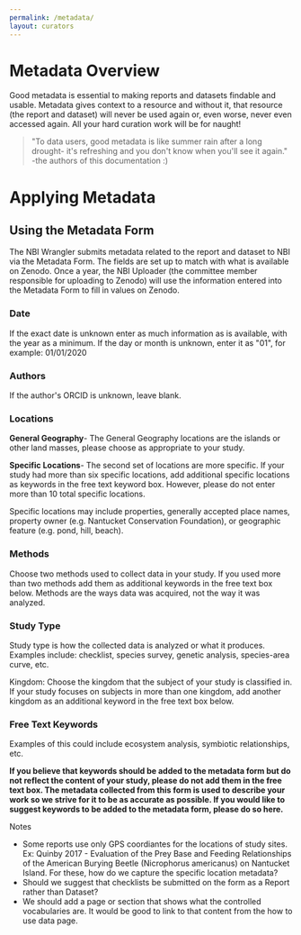 ```yaml
---
permalink: /metadata/
layout: curators
---
```


# Metadata Overview

Good metadata is essential to making reports and datasets findable and usable.  Metadata gives context to a resource and without it, that resource (the report and dataset) will never be used again or, even worse, never even accessed again.  All your hard curation work will be for naught!

>"To data users, good metadata is like summer rain after a long drought- it's refreshing and you don't know when you'll see it again." -the authors of this documentation :)


# Applying Metadata


## Using the Metadata Form
The NBI Wrangler submits metadata related to the report and dataset to NBI via the Metadata Form. The fields are set up to match with what is available on Zenodo.  Once a year, the NBI Uploader (the committee member responsible for uploading to Zenodo) will use the information entered into the Metadata Form to fill in values on Zenodo.

### Date
If the exact date is unknown enter as much information as is available, with the year as a minimum. If the day or month is unknown, enter it as "01", for example: 01/01/2020

### Authors 
If the author's ORCID is unknown, leave blank.

### Locations
**General Geography**- The General Geography locations are the islands or other land masses, please choose as appropriate to your study. 

**Specific Locations**- The second set of locations are more specific. If your study had more than six specific locations, add additional specific locations as keywords in the free text keyword box.  However, please do not enter more than 10 total specific locations.  

Specific locations may include properties, generally accepted place names, property owner (e.g. Nantucket Conservation Foundation), or geographic feature (e.g. pond, hill, beach).
 

### Methods
Choose two methods used to collect data in your study. If you used more than two methods add them as additional keywords in the free text box below.  Methods are the ways data was acquired, not the way it was analyzed.

### Study Type
Study type is how the collected data is analyzed or what it produces.  Examples include: checklist, species survey, genetic analysis, species-area curve, etc.

Kingdom: Choose the kingdom that the subject of your study is classified in. If your study focuses on subjects in more than one kingdom, add another kingdom as an additional keyword in the free text box below. 

### Free Text Keywords
Examples of this could include ecosystem analysis, symbiotic relationships, etc.

**If you believe that keywords should be added to the metadata form but do not reflect the content of your study, please do not add them in the free text box. The metadata collected from this form is used to describe your work so we strive for it to be as accurate as possible. If you would like to suggest keywords to be added to the metadata form, please do so here.**

Notes

- Some reports use only GPS coordiantes for the locations of study sites. Ex: Quinby 2017 - Evaluation of the Prey Base and Feeding Relationships of the American Burying Beetle (Nicrophorus americanus) on Nantucket Island. For these, how do we capture the specific location metadata?
- Should we suggest that checklists be submitted on the form as a Report rather than Dataset?
- We should add a page or section that shows what the controlled vocabularies are.  It would be good to link to that content from the how to use data page.

